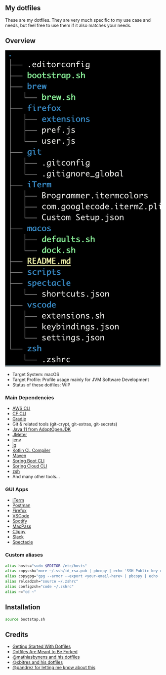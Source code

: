 ## My dotfiles

These are my dotfiles.
They are very much specific to my use case and needs, but feel free to use them if it also matches your needs.


## Overview
![](./overview.png)

* Target System: macOS
* Target Profile: Profile usage mainly for JVM Software Development
* Status of these dotfiles: WIP

### Main Dependencies
* [AWS CLI](https://aws.amazon.com/cli/)
* [CF CLI](https://docs.cloudfoundry.org/cf-cli/)
* [Gradle](https://gradle.org/)
* Git & related tools (git-crypt, git-extras, git-secrets)
* [Java 11 from AdoptOpenJDK](https://adoptopenjdk.net/)
* [JMeter](https://jmeter.apache.org/)
* [jenv](https://github.com/jenv/jenv)
* [jq](https://stedolan.github.io/jq/)
* [Kotlin CL Compiler](https://kotlinlang.org/docs/tutorials/command-line.html)
* [Maven](https://maven.apache.org/)
* [Spring Boot CLI](https://docs.spring.io/spring-boot/docs/current/reference/html/spring-boot-cli.html)
* [Spring Cloud CLI](https://cloud.spring.io/spring-cloud-cli/reference/html/)
* [zsh](https://ohmyz.sh/)
* And many other tools...

### GUI Apps
* [iTerm](https://www.iterm2.com/)
* [Postman](https://www.postman.com/)
* [Firefox](https://www.mozilla.org/en-US/firefox/new/?redirect_source=firefox-com)
* [VSCode](https://code.visualstudio.com/)
* [Spotify](https://www.spotify.com/pt/)
* [MacPass](https://macpassapp.org/)
* [Clippy](https://github.com/Clipy/Clipy)
* [Slack](https://slack.com/)
* [Spectacle](https://www.spectacleapp.com/)

### Custom aliases

```bash
alias hosts="sudo $EDITOR /etc/hosts"
alias copyssh="more ~/.ssh/id_rsa.pub | pbcopy | echo 'SSH Public key copied to clipboard.'"
alias copygpg="gpg --armor --export <your-email-here> | pbcopy | echo 'GPG Public key copied to clipboard.'"
alias reloadzsh="source ~/.zshrc"
alias configzsh="code ~/.zshrc"
alias ~="cd ~"
```

## Installation

```bash
source bootstap.sh
```

## Credits

* [Getting Started With Dotfiles](https://medium.com/@webprolific/getting-started-with-dotfiles-43c3602fd789)
* [Dotfiles Are Meant to Be Forked](https://zachholman.com/2010/08/dotfiles-are-meant-to-be-forked/)
* [@mathiasbynens and his dotfiles](https://github.com/mathiasbynens/dotfiles)
* [@xbitres and his dotfiles](https://github.com/xbitres/.dotfiles)
* [@pandrez for letting me know about this](https://github.com/pandrez)